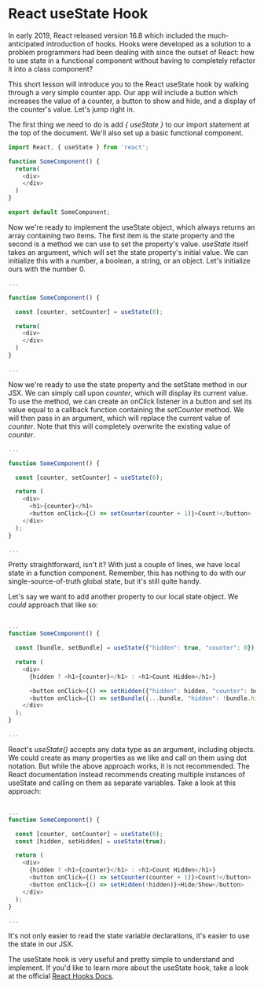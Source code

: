 # React useState Hook

In early 2019, React released version 16.8 which included the much-anticipated introduction of hooks. Hooks were developed as a solution to a problem programmers had been dealing with since the outset of React: how to use state in a functional component without having to completely refactor it into a class component?

This short lesson will introduce you to the React useState hook by walking through a very simple counter app. Our app will include a button which increases the value of a counter, a button to show and hide, and a display of the counter's value. Let's jump right in.

The first thing we need to do is add _{ useState }_ to our import statement at the top of the document. We'll also set up a basic functional component.

```javascript
import React, { useState } from 'react';

function SomeComponent() {
  return(
    <div>
    </div>
  )
}

export default SomeComponent;
```

Now we're ready to implement the useState object, which always returns an array containing two items. The first item is the state property and the second is a method we can use to set the property's value. _useState_ itself takes an argument, which will set the state property's initial value. We can initialize this with a number, a boolean, a string, or an object. Let's initialize ours with the number 0.


```javascript
...

function SomeComponent() {

  const [counter, setCounter] = useState(0);

  return(
    <div>
    </div>
  )
}

...
```
Now we're ready to use the state property and the setState method in our JSX. We can simply call upon _counter_, which will display its current value. To use the method, we can create an onClick listener in a button and set its value equal to a callback function containing the _setCounter_ method. We will then pass in an argument, which will replace the current value of _counter_. Note that this will completely overwrite the existing value of _counter_.

```javascript
...

function SomeComponent() {

  const [counter, setCounter] = useState(0);

  return (
    <div>
      <h1>{counter}</h1>
      <button onClick={() => setCounter(counter + 1)}>Count!</button>
    </div>
  );
}

...
```

Pretty straightforward, isn't it? With just a couple of lines, we have local state in a function component. Remember, this has nothing to do with our single-source-of-truth global state, but it's still quite handy.

Let's say we want to add another property to our local state object. We *could* approach that like so:

```javascript

...
function SomeComponent() {

  const [bundle, setBundle] = useState({"hidden": true, "counter": 0});

  return (
    <div>
      {hidden ? <h1>{counter}</h1> : <h1>Count Hidden</h1>}

      <button onClick={() => setHidden({"hidden": hidden, "counter": bundle.counter +1})}>Count!</button>
      <button onClick={() => setBundle({...bundle, "hidden": !bundle.hidden})}>Hide/Show</button>
    </div>
  );
}

...
```

React's _useState()_ accepts any data type as an argument, including objects. We could create as many properties as we like and call on them using dot notation. But while the above approach works, it is not recommended. The React documentation instead recommends creating multiple instances of useState and calling on them as separate variables. Take a look at this approach:  


```javascript

...
function SomeComponent() {

  const [counter, setCounter] = useState(0);
  const [hidden, setHidden] = useState(true);

  return (
    <div>
      {hidden ? <h1>{counter}</h1> : <h1>Count Hidden</h1>}
      <button onClick={() => setCounter(counter + 1)}>Count!</button>
      <button onClick={() => setHidden(!hidden)}>Hide/Show</button>
    </div>
  );
}

...
```

It's not only easier to read the state variable declarations, it's easier to use the state in our JSX.

The useState hook is very useful and pretty simple to understand and implement. If you'd like to learn more about the useState hook, take a look at the official [React Hooks Docs](https://reactjs.org/docs/hooks-intro.html).
